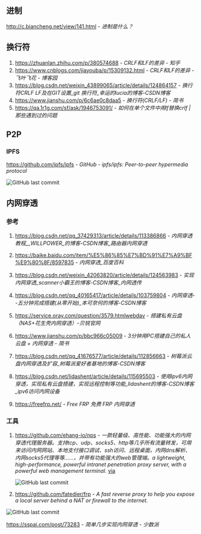 ## 进制

http://c.biancheng.net/view/141.html - *进制是什么？*

## 换行符

1. https://zhuanlan.zhihu.com/p/380574688 - *CRLF和LF的差异 - 知乎*
2. https://www.cnblogs.com/jiayouba/p/15309132.html - *CRLF和LF的差异 - 飞叶飞花 - 博客园*
3. https://blog.csdn.net/weixin_43899065/article/details/124864157 - *换行符CRLF LF及在GIT设置_git 换行符_幸运的lucia的博客-CSDN博客*
4. https://www.jianshu.com/p/6c6ae0c8daa5 - *换行符(CRLF/LF) - 简书*
5. https://qa.1r1g.com/sf/ask/1946753091/ - *如何在单个文件中用lf替换crlf | 那些遇到过的问题*


## P2P

### IPFS

https://github.com/ipfs/ipfs - *GitHub - ipfs/ipfs: Peer-to-peer hypermedia protocol*

![GitHub last commit](https://flat.badgen.net/github/last-commit/ipfs/ipfs?icon=github&color=blue)

## 内网穿透

### 参考

1. https://blog.csdn.net/qq_37429313/article/details/113386866 - *内网穿透教程__WILLPOWER_的博客-CSDN博客_路由器内网穿透*

2. https://baike.baidu.com/item/%E5%86%85%E7%BD%91%E7%A9%BF%E9%80%8F/8597835 - *内网穿透_百度百科*

3. https://blog.csdn.net/weixin_42063820/article/details/124563983 - *实现内网穿透_scanner小霸王的博客-CSDN博客_内网透传*

4. https://blog.csdn.net/qq_40165417/article/details/103759804 - *内网穿透--五分钟完成搭建(从零开始)_本可奈何的博客-CSDN博客*

5. https://service.oray.com/question/3579.htmlwebdav - *搭建私有云盘（NAS+花生壳内网穿透）-贝锐官网*

6. https://www.jianshu.com/p/bbc966c05009 - *3分钟用PC搭建自己的私人云盘 + 内网穿透 - 简书*

7. https://blog.csdn.net/qq_41676577/article/details/112856663 - *树莓派云盘内网穿透及扩容_树莓派爱好者基地的博客-CSDN博客*

8. https://blog.csdn.net/lidashent/article/details/115695503 - *使用ipv6内网穿透，实现私有云盘搭建，实现远程控制等功能_lidashent的博客-CSDN博客_ipv6访问内网设备*

9. https://freefrp.net/ - *Free FRP 免费 FRP 内网穿透*



### 工具
1. https://github.com/ehang-io/nps - *一款轻量级、高性能、功能强大的内网穿透代理服务器。支持tcp、udp、socks5、http等几乎所有流量转发，可用来访问内网网站、本地支付接口调试、ssh访问、远程桌面，内网dns解析、内网socks5代理等等……，并带有功能强大的web管理端。a lightweight, high-performance, powerful intranet penetration proxy server, with a powerful web management terminal.* [via](https://www.tenlonstudio.com/17213.html/comment-page-1)

   ![GitHub last commit](https://img.shields.io/github/last-commit/ehang-io/nps?color=blue&logo=github&style=flat-square)

2. https://github.com/fatedier/frp - *A fast reverse proxy to help you expose a local server behind a NAT or firewall to the internet.*

  ![GitHub last commit](https://flat.badgen.net/github/last-commit/fatedier/frp?icon=github&color=blue)

  https://sspai.com/post/73283 - *简单几步实现内网穿透 - 少数派*

